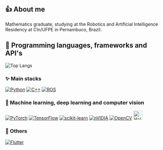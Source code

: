 ## 👍 About me

Mathematics graduate, studying at the Robotics and Artificial Intelligence Residency at CIn/UFPE in Pernambuco, Brazil.

## 🔨 Programming languages, frameworks and API's
![Top Langs](https://github-readme-stats.vercel.app/api/top-langs/?username=dvccs99&theme=github_dark&layout=compact)

### ✨ Main stacks
[![Python](https://img.shields.io/badge/python-3670A0?style=for-the-badge&logo=python&logoColor=ffdd54)](https://www.python.org/)
[![C++](https://img.shields.io/badge/c++-%2300599C.svg?style=for-the-badge&logo=c%2B%2B&logoColor=white)](https://en.wikipedia.org/wiki/C%2B%2B)
[![ROS](https://img.shields.io/badge/ros-%230A0FF9.svg?style=for-the-badge&logo=ros&logoColor=white)](https://www.ros.org/)
### 🤖 Machine learning, deep learning and computer vision
[![PyTorch](https://img.shields.io/badge/PyTorch-%23EE4C2C.svg?style=for-the-badge&logo=PyTorch&logoColor=white)](https://pytorch.org/)
[![TensorFlow](https://img.shields.io/badge/TensorFlow-%23FF6F00.svg?style=for-the-badge&logo=TensorFlow&logoColor=white)](https://www.tensorflow.org/)
[![scikit-learn](https://img.shields.io/badge/scikit--learn-%23F7931E.svg?style=for-the-badge&logo=scikit-learn&logoColor=white)](https://scikit-learn.org/stable/)
[![nVIDIA](https://img.shields.io/badge/cuda-000000.svg?style=for-the-badge&logo=nVIDIA&logoColor=green)](https://developer.nvidia.com/cuda-toolkit)
[![OpenCV](https://img.shields.io/badge/opencv-%23white.svg?style=for-the-badge&logo=opencv&logoColor=white)](https://opencv.org/)
<a href="https://halide-lang.org" target="_blank">
  <img src="https://img.shields.io/badge/Halide-blue?logo=c%2B%2B&logoColor=white" alt="Halide" height="28">
</a>
### 🌙 Others
[![Flutter](https://img.shields.io/badge/Flutter-%2302569B.svg?style=for-the-badge&logo=Flutter&logoColor=white)](https://flutter.dev/)
